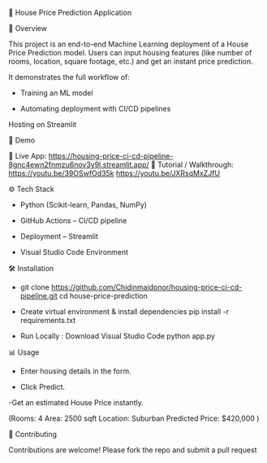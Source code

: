 🏡 House Price Prediction Application

📌 Overview

This project is an end-to-end Machine Learning deployment of a House Price Prediction model.
Users can input housing features (like number of rooms, location, square footage, etc.) and get an instant price prediction.

It demonstrates the full workflow of:

- Training an ML model

- Automating deployment with CI/CD pipelines

 Hosting on Streamlit

🚀 Demo

🔗 Live App:  https://housing-price-ci-cd-pipeline-8gnc4ewn2fnmzu6nov3y9l.streamlit.app/
📂 Tutorial / Walkthrough:  https://youtu.be/39OSwfOd35k 
                            https://youtu.be/JXRsqMxZJfU

⚙️ Tech Stack

- Python (Scikit-learn, Pandas, NumPy)

- GitHub Actions – CI/CD pipeline

- Deployment – Streamlit

- Visual Studio Code Environment

🛠️ Installation

- git clone https://github.com/Chidinmaidonor/housing-price-ci-cd-pipeline.git
cd house-price-prediction

- Create virtual environment & install dependencies
  pip install -r requirements.txt
  
- Run Locally : Download Visual Studio Code
  python app.py

📊 Usage

- Enter housing details in the form.

- Click Predict.

-Get an estimated House Price instantly.

(Rooms: 4
Area: 2500 sqft
Location: Suburban
Predicted Price: $420,000
)

🤝 Contributing

Contributions are welcome! Please fork the repo and submit a pull request



